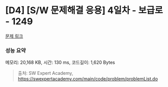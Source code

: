 # [D4] [S/W 문제해결 응용] 4일차 - 보급로 - 1249 

[문제 링크](https://swexpertacademy.com/main/code/problem/problemDetail.do?contestProbId=AV15QRX6APsCFAYD) 

### 성능 요약

메모리: 20,168 KB, 시간: 130 ms, 코드길이: 1,620 Bytes



> 출처: SW Expert Academy, https://swexpertacademy.com/main/code/problem/problemList.do